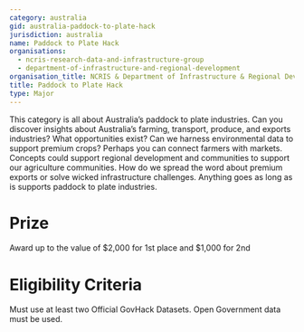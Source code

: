 ```yaml
---
category: australia
gid: australia-paddock-to-plate-hack
jurisdiction: australia
name: Paddock to Plate Hack
organisations:
  - ncris-research-data-and-infrastructure-group
  - department-of-infrastructure-and-regional-development
organisation_title: NCRIS & Department of Infrastructure & Regional Development
title: Paddock to Plate Hack
type: Major
---
```


This category is all about Australia’s paddock to plate industries.  Can you discover insights about Australia’s farming, transport, produce, and exports industries?   What opportunities exist?    Can we harness environmental data to support premium crops?  Perhaps you can connect farmers with markets.  Concepts could support regional development and communities to support our agriculture communities. How do we spread the word about premium exports or solve wicked infrastructure challenges. Anything goes as long as is supports paddock to plate industries.

# Prize
Award up to the value of  $2,000 for 1st place and $1,000 for 2nd

# Eligibility Criteria
Must use at least two Official GovHack Datasets.  Open Government data must be used.
